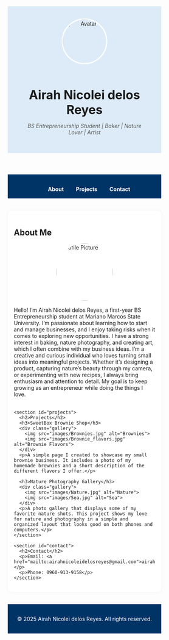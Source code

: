 
<html lang="en">
<head>
  <meta charset="UTF-8" />
  <meta name="viewport" content="width=device-width, initial-scale=1.0" />
  <title>Airah Nicolei delos Reyes</title>
  <style>
    * {
      margin: 0;
      padding: 0;
      box-sizing: border-box;
    }

    body {
      font-family: Arial, sans-serif;
      background-color: #f5f7fa;
      color: #333;
      line-height: 1.6;
    }

    header {
      background-color: #dcebf7;
      padding: 2rem;
      text-align: center;
    }

    .avatar-header {
      width: 120px;
      height: 120px;
      border-radius: 50%;
      border: 3px solid #fff;
      object-fit: cover;
      margin-bottom: 1rem;
    }

    h1 {
      font-size: 2rem;
    }

    .tagline {
      font-style: italic;
      color: #555;
    }

    nav {
      background: #003366;
      padding: 1rem;
    }

    nav ul {
      display: flex;
      justify-content: center;
      list-style: none;
    }

    nav li {
      margin: 0 1rem;
    }

    nav a {
      color: white;
      text-decoration: none;
      font-weight: bold;
    }

    nav a:hover {
      text-decoration: underline;
    }

    main {
      max-width: 900px;
      margin: 2rem auto;
      padding: 1rem;
      background: white;
      border-radius: 10px;
      box-shadow: 0 0 10px rgba(0,0,0,0.05);
    }

    section {
      margin-bottom: 2rem;
    }

    .profile-img {
      width: 150px;
      border-radius: 50%;
      display: block;
      margin: 1rem auto;
    }

    .gallery {
      display: flex;
      gap: 1rem;
      flex-wrap: wrap;
    }

    .gallery img {
      width: 100%;
      max-width: 300px;
      border-radius: 8px;
      object-fit: cover;
    }

    footer {
      text-align: center;
      padding: 1rem;
      background: #003366;
      color: white;
      margin-top: 2rem;
    }
  </style>
</head>
<body>
  <header>
    <img src="images/avatar.jpg" alt="Avatar" class="avatar-header">
    <h1>Airah Nicolei delos Reyes</h1>
    <p class="tagline">BS Entrepreneurship Student | Baker | Nature Lover | Artist</p>
  </header>

  <nav>
    <ul>
      <li><a href="#about">About</a></li>
      <li><a href="#projects">Projects</a></li>
      <li><a href="#contact">Contact</a></li>
    </ul>
  </nav>

  <main>
    <section id="about">
      <h2>About Me</h2>
      <img src="images/Avatar.jpg" alt="Profile Picture" class="profile-img">
      <p>Hello! I’m Airah Nicolei delos Reyes, a first-year BS Entrepreneurship student at Mariano Marcos State University. I’m passionate about learning how to start and manage businesses, and I enjoy taking risks when it comes to exploring new opportunities. I have a strong interest in baking, nature photography, and creating art, which I often combine with my business ideas. I’m a creative and curious individual who loves turning small ideas into meaningful projects. Whether it’s designing a product, capturing nature’s beauty through my camera, or experimenting with new recipes, I always bring enthusiasm and attention to detail. My goal is to keep growing as an entrepreneur while doing the things I love.</p>
    </section>

    <section id="projects">
      <h2>Projects</h2>
      <h3>SweetBox Brownie Shop</h3>
      <div class="gallery">
        <img src="images/Brownies.jpg" alt="Brownies">
        <img src="images/Brownie_flavors.jpg" alt="Brownie Flavors">
      </div>
      <p>A simple page I created to showcase my small brownie business. It includes a photo of my homemade brownies and a short description of the different flavors I offer.</p>

      <h3>Nature Photography Gallery</h3>
      <div class="gallery">
        <img src="images/Nature.jpg" alt="Nature">
        <img src="images/Sea.jpg" alt="Sea">
      </div>
      <p>A photo gallery that displays some of my favorite nature shots. This project shows my love for nature and photography in a simple and organized layout that looks good on both phones and computers.</p>
    </section>

    <section id="contact">
      <h2>Contact</h2>
      <p>Email: <a href="mailto:airahnicoleidelosreyes@gmail.com">airahnicoleidelosreyes@gmail.com</a></p>
      <p>Phone: 0960-913-9158</p>
    </section>
  </main>

  <footer>
    <p>&copy; 2025 Airah Nicolei delos Reyes. All rights reserved.</p>
  </footer>
</body>
</html>
